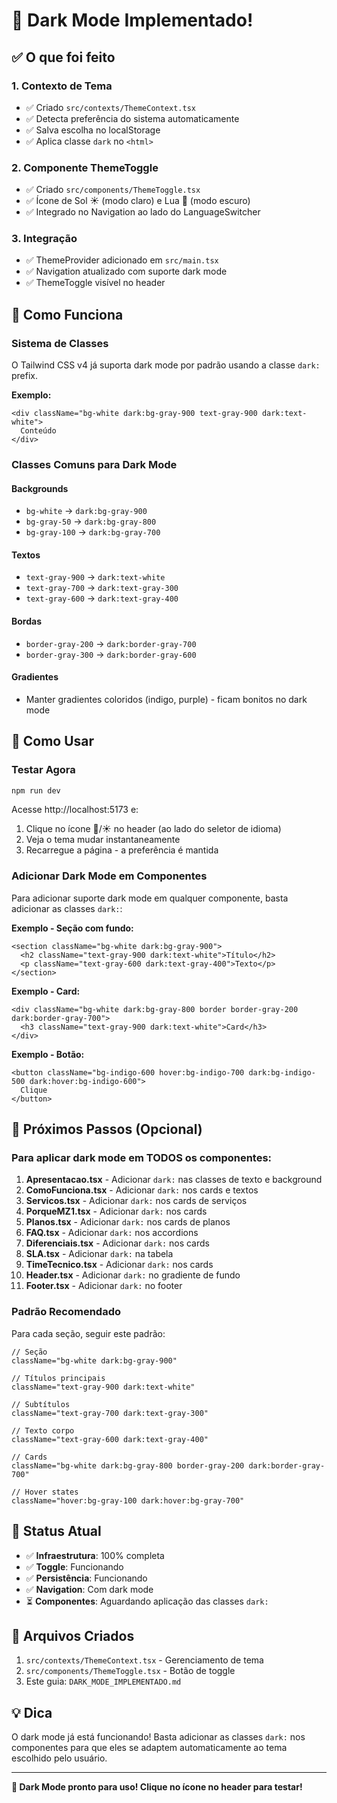 # 🌙 Dark Mode Implementado!

## ✅ O que foi feito

### 1. Contexto de Tema
- ✅ Criado `src/contexts/ThemeContext.tsx`
- ✅ Detecta preferência do sistema automaticamente
- ✅ Salva escolha no localStorage
- ✅ Aplica classe `dark` no `<html>`

### 2. Componente ThemeToggle
- ✅ Criado `src/components/ThemeToggle.tsx`
- ✅ Ícone de Sol ☀️ (modo claro) e Lua 🌙 (modo escuro)
- ✅ Integrado no Navigation ao lado do LanguageSwitcher

### 3. Integração
- ✅ ThemeProvider adicionado em `src/main.tsx`
- ✅ Navigation atualizado com suporte dark mode
- ✅ ThemeToggle visível no header

## 🎨 Como Funciona

### Sistema de Classes
O Tailwind CSS v4 já suporta dark mode por padrão usando a classe `dark:` prefix.

**Exemplo:**
```tsx
<div className="bg-white dark:bg-gray-900 text-gray-900 dark:text-white">
  Conteúdo
</div>
```

### Classes Comuns para Dark Mode

#### Backgrounds
- `bg-white` → `dark:bg-gray-900`
- `bg-gray-50` → `dark:bg-gray-800`
- `bg-gray-100` → `dark:bg-gray-700`

#### Textos
- `text-gray-900` → `dark:text-white`
- `text-gray-700` → `dark:text-gray-300`
- `text-gray-600` → `dark:text-gray-400`

#### Bordas
- `border-gray-200` → `dark:border-gray-700`
- `border-gray-300` → `dark:border-gray-600`

#### Gradientes
- Manter gradientes coloridos (indigo, purple) - ficam bonitos no dark mode

## 🚀 Como Usar

### Testar Agora
```bash
npm run dev
```

Acesse http://localhost:5173 e:
1. Clique no ícone 🌙/☀️ no header (ao lado do seletor de idioma)
2. Veja o tema mudar instantaneamente
3. Recarregue a página - a preferência é mantida

### Adicionar Dark Mode em Componentes

Para adicionar suporte dark mode em qualquer componente, basta adicionar as classes `dark:`:

**Exemplo - Seção com fundo:**
```tsx
<section className="bg-white dark:bg-gray-900">
  <h2 className="text-gray-900 dark:text-white">Título</h2>
  <p className="text-gray-600 dark:text-gray-400">Texto</p>
</section>
```

**Exemplo - Card:**
```tsx
<div className="bg-white dark:bg-gray-800 border border-gray-200 dark:border-gray-700">
  <h3 className="text-gray-900 dark:text-white">Card</h3>
</div>
```

**Exemplo - Botão:**
```tsx
<button className="bg-indigo-600 hover:bg-indigo-700 dark:bg-indigo-500 dark:hover:bg-indigo-600">
  Clique
</button>
```

## 📝 Próximos Passos (Opcional)

### Para aplicar dark mode em TODOS os componentes:

1. **Apresentacao.tsx** - Adicionar `dark:` nas classes de texto e background
2. **ComoFunciona.tsx** - Adicionar `dark:` nos cards e textos
3. **Servicos.tsx** - Adicionar `dark:` nos cards de serviços
4. **PorqueMZ1.tsx** - Adicionar `dark:` nos cards
5. **Planos.tsx** - Adicionar `dark:` nos cards de planos
6. **FAQ.tsx** - Adicionar `dark:` nos accordions
7. **Diferenciais.tsx** - Adicionar `dark:` nos cards
8. **SLA.tsx** - Adicionar `dark:` na tabela
9. **TimeTecnico.tsx** - Adicionar `dark:` nos cards
10. **Header.tsx** - Adicionar `dark:` no gradiente de fundo
11. **Footer.tsx** - Adicionar `dark:` no footer

### Padrão Recomendado

Para cada seção, seguir este padrão:

```tsx
// Seção
className="bg-white dark:bg-gray-900"

// Títulos principais
className="text-gray-900 dark:text-white"

// Subtítulos
className="text-gray-700 dark:text-gray-300"

// Texto corpo
className="text-gray-600 dark:text-gray-400"

// Cards
className="bg-white dark:bg-gray-800 border-gray-200 dark:border-gray-700"

// Hover states
className="hover:bg-gray-100 dark:hover:bg-gray-700"
```

## 🎯 Status Atual

- ✅ **Infraestrutura**: 100% completa
- ✅ **Toggle**: Funcionando
- ✅ **Persistência**: Funcionando
- ✅ **Navigation**: Com dark mode
- ⏳ **Componentes**: Aguardando aplicação das classes `dark:`

## 🔧 Arquivos Criados

1. `src/contexts/ThemeContext.tsx` - Gerenciamento de tema
2. `src/components/ThemeToggle.tsx` - Botão de toggle
3. Este guia: `DARK_MODE_IMPLEMENTADO.md`

## 💡 Dica

O dark mode já está funcionando! Basta adicionar as classes `dark:` nos componentes para que eles se adaptem automaticamente ao tema escolhido pelo usuário.

---

**🌙 Dark Mode pronto para uso! Clique no ícone no header para testar!**
